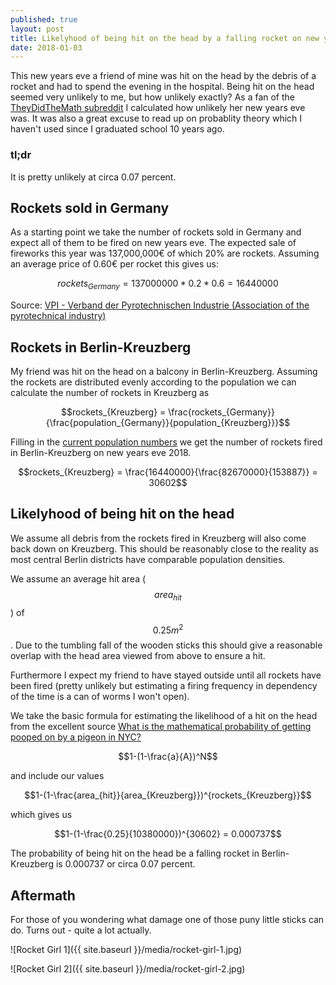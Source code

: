 ```yaml
---
published: true
layout: post
title: Likelyhood of being hit on the head by a falling rocket on new years eve
date: 2018-01-03
---
```


This new years eve a friend of mine was hit on the head by the debris of a rocket and had to spend the evening in the hospital. Being hit on the head seemed very unlikely to me, but how unlikely exactly? As a fan of the [TheyDidTheMath subreddit](https://www.reddit.com/r/theydidthemath/) I calculated how unlikely her new years eve was. It was also a great excuse to read up on probablity theory which I haven't used since I graduated school 10 years ago.

### tl;dr

It is pretty unlikely at circa 0.07 percent.

## Rockets sold in Germany

As a starting point we take the number of rockets sold in Germany and expect all of them to be fired on new years eve. The expected sale of fireworks this year was 137,000,000€ of which 20% are rockets. Assuming an average price of 0.60€ per rocket this gives us:

$$rockets_{Germany} = 137000000 * 0.2 * 0.6 = 16440000$$

Source: [VPI - Verband der Pyrotechnischen Industrie (Association of the pyrotechnical industry)](http://www.feuerwerk-vpi.de/fileadmin/Dokumente-VPI/H%C3%A4ufig_gestellte_Fragen/FAQ_2017_final1.pdf)


## Rockets in Berlin-Kreuzberg

My friend was hit on the head on a balcony in Berlin-Kreuzberg. Assuming the rockets are distributed evenly according to the population we can calculate the number of rockets in Kreuzberg as

$$rockets_{Kreuzberg} = \frac{rockets_{Germany}}{\frac{population_{Germany}}{population_{Kreuzberg}}}$$

Filling in the [current population numbers](https://de.wikipedia.org/wiki/Berlin-Kreuzberg) we get the number of rockets fired in Berlin-Kreuzberg on new years eve 2018.

$$rockets_{Kreuzberg} = \frac{16440000}{\frac{82670000}{153887}} = 30602$$


## Likelyhood of being hit on the head

We assume all debris from the rockets fired in Kreuzberg will also come back down on Kreuzberg. This should be reasonably close to the reality as most central Berlin districts have comparable population densities.

We assume an average hit area ($$area_{hit}$$) of $$0.25 m^2$$. Due to the tumbling fall of the wooden sticks this should give a reasonable overlap with the head area viewed from above to ensure a hit.

Furthermore I expect my friend to have stayed outside until all rockets have been fired (pretty unlikely but estimating a firing frequency in dependency of the time is a can of worms I won't open).

We take the basic formula for estimating the likelihood of a hit on the head from the excellent source [What is the mathematical probability of getting pooped on by a pigeon in NYC?](http://www.hopesandfears.com/hopes/now/math/215059-pigeon-poop-probability-nyc)

$$1-(1-\frac{a}{A})^N$$

and include our values

$$1-(1-\frac{area_{hit}}{area_{Kreuzberg}})^{rockets_{Kreuzberg}}$$

which gives us

$$1-(1-\frac{0.25}{10380000})^{30602} = 0.000737$$

The probability of being hit on the head be a falling rocket in Berlin-Kreuzberg is 0.000737 or circa 0.07 percent.

## Aftermath

For those of you wondering what damage one of those puny little sticks can do. Turns out - quite a lot actually.

![Rocket Girl 1]({{ site.baseurl }}/media/rocket-girl-1.jpg)

![Rocket Girl 2]({{ site.baseurl }}/media/rocket-girl-2.jpg)
